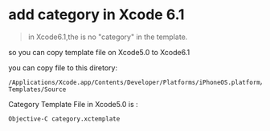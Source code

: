 # add category in Xcode 6.1

> in Xcode6.1,the is no "category" in the template.

so you can copy template file on Xcode5.0 to Xcode6.1

you can copy file to this diretory:

```
/Applications/Xcode.app/Contents/Developer/Platforms/iPhoneOS.platform/Developer/Library/Xcode/Templates/File Templates/Source
```

Category Template File  in Xcode5.0 is : 
```
Objective-C category.xctemplate
```
